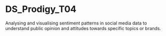 # DS_Prodigy_T04
Analysing and visualising sentiment patterns in social media data to understand public opinion and attitudes towards specific topics or brands.
